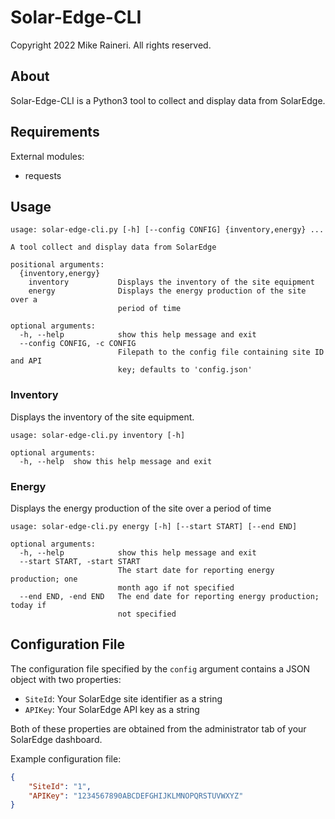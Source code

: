 # Solar-Edge-CLI

Copyright 2022 Mike Raineri.  All rights reserved.

## About

Solar-Edge-CLI is a Python3 tool to collect and display data from SolarEdge.

## Requirements

External modules:

* requests

## Usage

```
usage: solar-edge-cli.py [-h] [--config CONFIG] {inventory,energy} ...

A tool collect and display data from SolarEdge

positional arguments:
  {inventory,energy}
    inventory           Displays the inventory of the site equipment
    energy              Displays the energy production of the site over a
                        period of time

optional arguments:
  -h, --help            show this help message and exit
  --config CONFIG, -c CONFIG
                        Filepath to the config file containing site ID and API
                        key; defaults to 'config.json'
```

### Inventory

Displays the inventory of the site equipment.

```
usage: solar-edge-cli.py inventory [-h]

optional arguments:
  -h, --help  show this help message and exit
```

### Energy

Displays the energy production of the site over a period of time

```
usage: solar-edge-cli.py energy [-h] [--start START] [--end END]

optional arguments:
  -h, --help            show this help message and exit
  --start START, -start START
                        The start date for reporting energy production; one
                        month ago if not specified
  --end END, -end END   The end date for reporting energy production; today if
                        not specified
```

## Configuration File

The configuration file specified by the `config` argument contains a JSON object with two properties:

* `SiteId`: Your SolarEdge site identifier as a string
* `APIKey`: Your SolarEdge API key as a string

Both of these properties are obtained from the administrator tab of your SolarEdge dashboard.

Example configuration file:

```json
{
    "SiteId": "1",
    "APIKey": "1234567890ABCDEFGHIJKLMNOPQRSTUVWXYZ"
}
```
